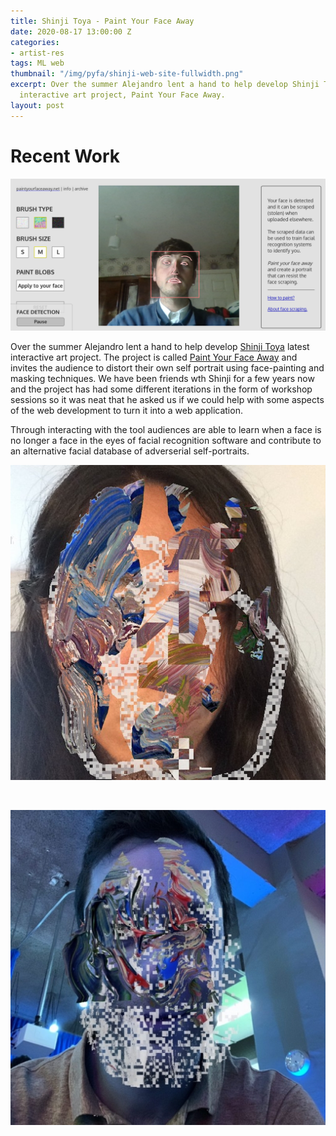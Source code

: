 ```yaml
---
title: Shinji Toya - Paint Your Face Away
date: 2020-08-17 13:00:00 Z
categories:
- artist-res
tags: ML web
thumbnail: "/img/pyfa/shinji-web-site-fullwidth.png"
excerpt: Over the summer Alejandro lent a hand to help develop Shinji Toya latest
  interactive art project, Paint Your Face Away.
layout: post
---
```


# Recent Work

![alt-text](/img/pyfa/shinji-web-site-fullwidth.png)
<br>

Over the summer Alejandro lent a hand to help develop [Shinji Toya](https://shinjitoya.com/) latest interactive art project.
The project is called [Paint Your Face Away](https://paintyourfaceaway.net) and invites the audience to distort their own self portrait using face-painting and masking techniques. We have been friends wth Shinji for a few years now and the project has had some different iterations in the form of workshop sessions so it was neat that he asked us if we could help with some aspects of the web development to turn it into a web application.

Through interacting with the tool audiences are able to learn when a face is no longer a face in the eyes of facial recognition software and contribute to an alternative facial database of adverserial self-portraits.

![alt-text](/img/pyfa/shinji1.jpg)

<br>

![alt-text](/img/pyfa/shinji2.jpg)